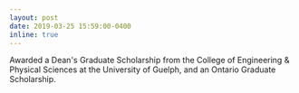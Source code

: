 ```yaml
---
layout: post
date: 2019-03-25 15:59:00-0400
inline: true
---
```


Awarded a Dean's Graduate Scholarship from the College of Engineering & Physical
Sciences at the University of Guelph, and an Ontario Graduate Scholarship.
